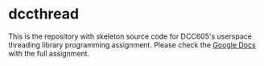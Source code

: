 # dccthread

This is the repository with skeleton source code for DCC605's
userspace threading library programming assignment.  Please check
the [Google Docs][1] with the full assignment.

 [1]: https://docs.google.com/document/d/1kxpc6tS2NrmshUJPpY2xp7LXjRkCbPozounOQ5cfCwU/edit#

